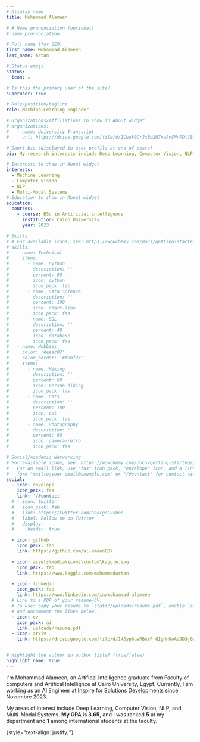 ```yaml
---
# Display name
title: Mohammad Alameen 

# # Name pronunciation (optional)
# name_pronunciation: 

# Full name (for SEO)
first_name: Mohammad Alameen
last_name: Artan

# Status emoji
status:
  icon: ☕️

# Is this the primary user of the site?
superuser: true

# Role/position/tagline
role: Machine Learning Engineer

# Organizations/Affiliations to show in About widget
# organizations:
#   - name: University Transcript
#     url: https://drive.google.com/file/d/1Cwuk0OrJxBb2R7xoAvSMnFDlC80e5PyQ/view?usp=sharing

# Short bio (displayed in user profile at end of posts)
bio: My research interests include Deep Learning, Computer Vision, NLP, and Multi-Modal Systems.

# Interests to show in About widget
interests: 
  - Machine Learning 
  - Computer vision
  - NLP
  - Multi-Modal Systems
# Education to show in About widget
education:
  courses:
    - course: BSc in Artificial intelligence
      institution: Cairo University 
      year: 2023

# Skills
# # For available icons, see: https://wowchemy.com/docs/getting-started/page-builder/#icons
# skills:
#   - name: Technical
#     items:
#       - name: Python
#         description: ''
#         percent: 80
#         icon: python
#         icon_pack: fab
#       - name: Data Science
#         description: ''
#         percent: 100
#         icon: chart-line
#         icon_pack: fas
#       - name: SQL
#         description: ''
#         percent: 40
#         icon: database
#         icon_pack: fas
#   - name: Hobbies
#     color: '#eeac02'
#     color_border: '#f0bf23'
#     items:
#       - name: Hiking
#         description: ''
#         percent: 60
#         icon: person-hiking
#         icon_pack: fas
#       - name: Cats
#         description: ''
#         percent: 100
#         icon: cat
#         icon_pack: fas
#       - name: Photography
#         description: ''
#         percent: 80
#         icon: camera-retro
#         icon_pack: fas

# Social/Academic Networking
# For available icons, see: https://wowchemy.com/docs/getting-started/page-builder/#icons
#   For an email link, use "fas" icon pack, "envelope" icon, and a link in the
#   form "mailto:your-email@example.com" or "/#contact" for contact widget.
social:
  - icon: envelope
    icon_pack: fas
    link: '/#contact'
  # - icon: twitter
  #   icon_pack: fab
  #   link: https://twitter.com/GeorgeCushen
  #   label: Follow me on Twitter
  #   display:
  #     header: true

  - icon: github
    icon_pack: fab
    link: https://github.com/al-ameen007

  - icon: assets\media\icons\custom\kaggle.svg
    icon_pack: fab
    link: https://www.kaggle.com/mohammadartan

  - icon: linkedin
    icon_pack: fab
    link: https://www.linkedin.com/in/mohammad-alameen
  # Link to a PDF of your resume/CV.
  # To use: copy your resume to `static/uploads/resume.pdf`, enable `ai` icons in `params.yaml`,
  # and uncomment the lines below.
  - icon: cv
    icon_pack: ai
    link: uploads/resume.pdf
  - icon: arxiv
    link: https://drive.google.com/file/d/14Syp6avRBxrP-QIgHnKoAdJD3j0wBrXh/view?usp=sharing


# Highlight the author in author lists? (true/false)
highlight_name: true
---
```


I'm Mohammad Alameen, an Artifical Intelligence graduate from Faculty of computers and Artifical Intellignce at Cairo University, Egypt. Currently, I am working as an AI Engineer at [Inspire for Solutions Developments](https://www.linkedin.com/company/inspire-for-solutions-development/) since Novembre 2023. 

My areas of interest include Deep Learning, Computer Vision, NLP, and Multi-Modal Systems. **My GPA is 3.65**, and I was ranked **5** at my department and **1** among international students at the faculty.

<!-- All my academic documents can be find through the following link: [Academic Documents](https://drive.google.com/drive/folders/1J1sr18AcUmAz6W3MrIkWJ2xpWHlXXjSp?usp=sharing) -->

{style="text-align: justify;"}

